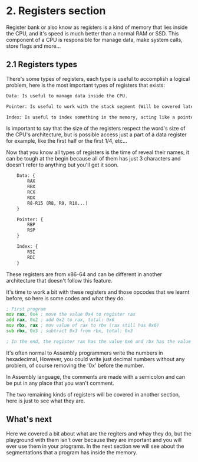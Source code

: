 # 2. Registers section
Register bank or also know as registers is a kind of memory that lies inside the CPU, and it's speed is much better than a normal RAM or SSD. This component of a CPU is responsible for manage data, make system calls, store flags and more...

## 2.1 Registers types
There's some types of registers, each type is useful to accomplish a logical problem, here is the most important types of registers that exists:

```txt
Data: Is useful to manage data inside the CPU.

Pointer: Is useful to work with the stack segment (Will be covered later).

Index: Is useful to index something in the memory, acting like a pointer in C language.
```

Is important to say that the size of the registers respect the word's size of the CPU's architecture, but is possible access just a part of a data register for example, like the first half or the first 1/4, etc...


Now that you know all types of registers is the time of reveal their names, it can be tough at the begin because all of them has just 3 characters and doesn't refer to anything but you'll get it soon.

```txt
    Data: {
        RAX
        RBX
        RCX
        RDX
        R8-R15 (R8, R9, R10...)
    }

    Pointer: {
        RBP
        RSP
    }

    Index: {
        RSI
        RDI
    }
```

These registers are from x86-64 and can be different in another architecture that doesn't follow this feature.

It's time to work a bit with these registers and those opcodes that we learnt before, so here is some codes and what they do.

```asm
; First program
mov rax, 0x4 ; move the value 0x4 to register rax
add rax, 0x2 ; add 0x2 to rax, total: 0x6
mov rbx, rax ; mov value of rax to rbx (rax still has 0x6)
sub rbx, 0x3 ; subtract 0x3 from rbx, total: 0x3

; In the end, the register rax has the value 0x6 and rbx has the value 0x3.
```

It's often normal to Assembly programmers write the numbers in hexadecimal, However, you could write just decimal numbers without any problem, of course removing the '0x' before the number.

In Assembly language, the comments are made with a semicolon and can be put in any place that you wan't comment.

The two remaining kinds of registers will be covered in another section, here is just to see what they are.

## What's next
Here we covered a bit about what are the regiters and whay they do, but the playground with them isn't over because they are important and you will ever use them in your programs. In the next section we will see about the segmentations that a program has inside the memory.